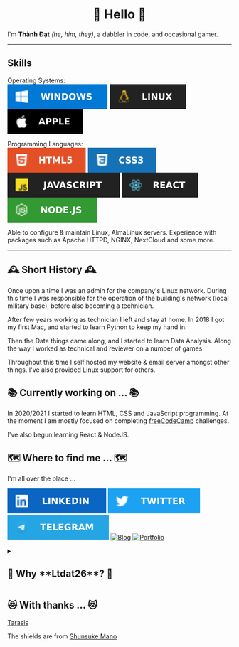 <h1 align="middle">👋 Hello 👋</h1>

I'm **Thành Đạt** _(he, him, they)_, a dabbler in code, and occasional gamer.

---
## Skills

<p>
Operating Systems: <br/>
<img src="images/windows.svg" style='vertical-align:middle' aria-label="Microsoft Windows">
<img src="images/linux.svg" style='vertical-align:middle' aria-label="Linux">
<img src="images/apple.svg" style='vertical-align:middle' aria-label="Apple macOS">
</p>

<p>
Programming Languages: <br/>
<img src="images/html5.svg" style='vertical-align:middle' aria-label="HTML 5">
<img src="images/css3.svg" style='vertical-align:middle' aria-label="CSS 3">
<img src="images/javascript.svg" style='vertical-align:middle' aria-label="JavaScript">
<img src="images/react.svg" style='vertical-align:middle' aria-label="C++">
<img src="images/nodejs.svg" style='vertical-align:middle' aria-label="C Sharp">
</p>

<p>
Able to configure & maintain Linux, AlmaLinux servers. Experience with packages such as Apache HTTPD, NGINX, NextCloud and some more.
</p>

---
## 🕰️ Short History 🕰️

Once upon a time I was an admin for the company's Linux network. During this time I was responsible for the operation of the building's network (local military base), before also becoming a technician.

After few years working as technician I left and stay at home. In 2018 I got my first Mac, and started to learn Python to keep my hand in.

Then the Data things came along, and I started to learn Data Analysis. Along the way I worked as technical and reviewer on a number of games.

Throughout this time I self hosted my website & email server amongst other things. I've also provided Linux support for others.

## 📚 Currently working on ... 📚

In 2020/2021 I started to learn HTML, CSS and JavaScript programming. At the moment I am mostly focused on completing [freeCodeCamp](https://www.freecodecamp.org/ltdat26) challenges.

I've also begun learning React & NodeJS.

## 🗺️ Where to find me ... 🗺️

I'm all over the place ...

[![LinkedIn](images/linkedin.svg)](https://www.linkedin.com/in/ltdat26/) [![Twitter](images/twitter.svg)](https://www.twitter.com/ltdat26) [![Telegram](images/telegram.svg)](https://t.me/ltdat26) [![Blog](https://img.shields.io/badge/-%20%20BLOG%20%20-blueviolet?style=for-the-badge)]() [![Portfolio](https://img.shields.io/badge/-%20%20Portfolio%20%20-blueviolet?style=for-the-badge)]()


<details><summary><h2>🤪 Why **Ltdat26**? 🤪</h2></summary>
<p>
It is a acronym for my full name. It's sound like "Ltd" which a shortened form for "Limited liability" very frequently see behind the name of a company. And 26 is my date of birth.
</p>
</details>

## 😻 With thanks ... 😻
[Tarasis](https://github.com/tarasis)

The shields are from [Shunsuke Mano](https://github.com/progfay/shields-with-icon)

